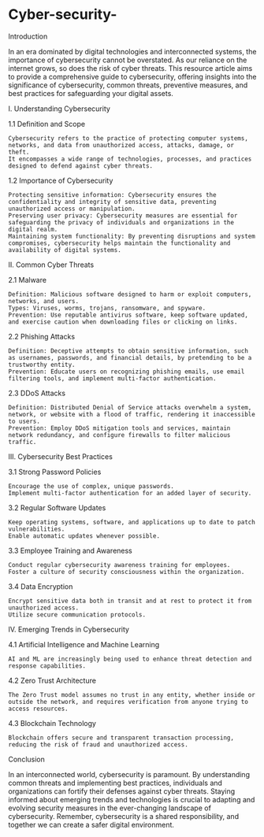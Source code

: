 # Cyber-security-
Introduction

In an era dominated by digital technologies and interconnected systems, the importance of cybersecurity cannot be overstated. As our reliance on the internet grows, so does the risk of cyber threats. This resource article aims to provide a comprehensive guide to cybersecurity, offering insights into the significance of cybersecurity, common threats, preventive measures, and best practices for safeguarding your digital assets.

I. Understanding Cybersecurity

1.1 Definition and Scope

    Cybersecurity refers to the practice of protecting computer systems, networks, and data from unauthorized access, attacks, damage, or theft.
    It encompasses a wide range of technologies, processes, and practices designed to defend against cyber threats.

1.2 Importance of Cybersecurity

    Protecting sensitive information: Cybersecurity ensures the confidentiality and integrity of sensitive data, preventing unauthorized access or manipulation.
    Preserving user privacy: Cybersecurity measures are essential for safeguarding the privacy of individuals and organizations in the digital realm.
    Maintaining system functionality: By preventing disruptions and system compromises, cybersecurity helps maintain the functionality and availability of digital systems.

II. Common Cyber Threats

2.1 Malware

    Definition: Malicious software designed to harm or exploit computers, networks, and users.
    Types: Viruses, worms, trojans, ransomware, and spyware.
    Prevention: Use reputable antivirus software, keep software updated, and exercise caution when downloading files or clicking on links.

2.2 Phishing Attacks

    Definition: Deceptive attempts to obtain sensitive information, such as usernames, passwords, and financial details, by pretending to be a trustworthy entity.
    Prevention: Educate users on recognizing phishing emails, use email filtering tools, and implement multi-factor authentication.

2.3 DDoS Attacks

    Definition: Distributed Denial of Service attacks overwhelm a system, network, or website with a flood of traffic, rendering it inaccessible to users.
    Prevention: Employ DDoS mitigation tools and services, maintain network redundancy, and configure firewalls to filter malicious traffic.

III. Cybersecurity Best Practices

3.1 Strong Password Policies

    Encourage the use of complex, unique passwords.
    Implement multi-factor authentication for an added layer of security.

3.2 Regular Software Updates

    Keep operating systems, software, and applications up to date to patch vulnerabilities.
    Enable automatic updates whenever possible.

3.3 Employee Training and Awareness

    Conduct regular cybersecurity awareness training for employees.
    Foster a culture of security consciousness within the organization.

3.4 Data Encryption

    Encrypt sensitive data both in transit and at rest to protect it from unauthorized access.
    Utilize secure communication protocols.

IV. Emerging Trends in Cybersecurity

4.1 Artificial Intelligence and Machine Learning

    AI and ML are increasingly being used to enhance threat detection and response capabilities.

4.2 Zero Trust Architecture

    The Zero Trust model assumes no trust in any entity, whether inside or outside the network, and requires verification from anyone trying to access resources.

4.3 Blockchain Technology

    Blockchain offers secure and transparent transaction processing, reducing the risk of fraud and unauthorized access.

Conclusion

In an interconnected world, cybersecurity is paramount. By understanding common threats and implementing best practices, individuals and organizations can fortify their defenses against cyber threats. Staying informed about emerging trends and technologies is crucial to adapting and evolving security measures in the ever-changing landscape of cybersecurity. Remember, cybersecurity is a shared responsibility, and together we can create a safer digital environment.
